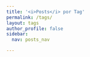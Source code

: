 ```yaml
---
title: '<i>Posts</i> por Tag'
permalink: /tags/
layout: tags
author_profile: false
sidebar:
  nav: posts_nav

---
```

